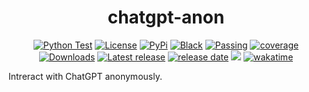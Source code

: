 <h1 align="center"> chatgpt-anon </h1>

<p align="center">
<a href="https://github.com/Simatwa/chatgpt-anon/actions/workflows/python-test.yml"><img src="https://github.com/Simatwa/chatgpt-anon/actions/workflows/python-test.yml/badge.svg" alt="Python Test"/></a>
<a href="LICENSE"><img alt="License" src="https://img.shields.io/static/v1?logo=GPL&color=Blue&message=GNUv3&label=License"/></a>
<a href="https://pypi.org/project/chatgpt-anon"><img alt="PyPi" src="https://img.shields.io/pypi/v/chatgpt-anon?color=green"/></a>
<a href="https://github.com/psf/black"><img alt="Black" src="https://img.shields.io/static/v1?logo=Black&label=Code-style&message=Black"/></a>
<a href="#"><img alt="Passing" src="https://img.shields.io/static/v1?logo=Docs&label=Docs&message=Passing&color=green"/></a>
<a href="#"><img alt="coverage" src="https://img.shields.io/static/v1?logo=Coverage&label=Coverage&message=90%&color=yellowgreen"/></a>
<a href="https://pepy.tech/project/chatgpt-anon"><img src="https://static.pepy.tech/personalized-badge/chatgpt-anon?period=total&units=international_system&left_color=grey&right_color=green&left_text=Downloads" alt="Downloads"></a>
<!--<a href="https://github.com/Simatwa/chatgpt-anon/releases"><img src="https://img.shields.io/github/downloads/Simatwa/chatgpt-anon/total?label=Downloads&color=success" alt="Downloads"></img></a> -->
<a href="https://github.com/Simatwa/chatgpt-anon/releases"><img src="https://img.shields.io/github/v/release/Simatwa/chatgpt-anon?color=success&label=Release&logo=github" alt="Latest release"></img></a>
<a href="https://github.com/Simatwa/chatgpt-anon/releases"><img src="https://img.shields.io/github/release-date/Simatwa/chatgpt-anon?label=Release date&logo=github" alt="release date"></img></a>
<a href="https://hits.seeyoufarm.com"><img src="https://hits.seeyoufarm.com/api/count/incr/badge.svg?url=https%3A%2F%2Fgithub.com/Simatwa/chatgpt-anon"/></a>
<a href="https://wakatime.com/badge/github/Simatwa/chatgpt-anon"><img src="https://wakatime.com/badge/github/Simatwa/chatgpt-anon.svg" alt="wakatime"></a>
</p>

Intreract with ChatGPT anonymously.
